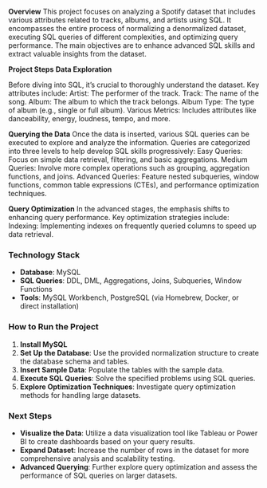 **Overview**
This project focuses on analyzing a Spotify dataset that includes various attributes related to tracks, albums, and artists using SQL. 
It encompasses the entire process of normalizing a denormalized dataset, executing SQL queries of different complexities, and optimizing query performance. 
The main objectives are to enhance advanced SQL skills and extract valuable insights from the dataset.

**Project Steps**
**Data Exploration**

Before diving into SQL, it’s crucial to thoroughly understand the dataset. Key attributes include:
Artist: The performer of the track.
Track: The name of the song.
Album: The album to which the track belongs.
Album Type: The type of album (e.g., single or full album).
Various Metrics: Includes attributes like danceability, energy, loudness, tempo, and more.

**Querying the Data**
Once the data is inserted, various SQL queries can be executed to explore and analyze the information. Queries are categorized into three levels to help develop SQL skills progressively:
Easy Queries: Focus on simple data retrieval, filtering, and basic aggregations.
Medium Queries: Involve more complex operations such as grouping, aggregation functions, and joins.
Advanced Queries: Feature nested subqueries, window functions, common table expressions (CTEs), and performance optimization techniques.

**Query Optimization**
In the advanced stages, the emphasis shifts to enhancing query performance. Key optimization strategies include:
Indexing: Implementing indexes on frequently queried columns to speed up data retrieval.

### Technology Stack
- **Database**: MySQL  
- **SQL Queries**: DDL, DML, Aggregations, Joins, Subqueries, Window Functions  
- **Tools**: MySQL Workbench, PostgreSQL (via Homebrew, Docker, or direct installation)  

### How to Run the Project
1. **Install MySQL**  
2. **Set Up the Database**: Use the provided normalization structure to create the database schema and tables.  
3. **Insert Sample Data**: Populate the tables with the sample data.  
4. **Execute SQL Queries**: Solve the specified problems using SQL queries.  
5. **Explore Optimization Techniques**: Investigate query optimization methods for handling large datasets.  

### Next Steps
- **Visualize the Data**: Utilize a data visualization tool like Tableau or Power BI to create dashboards based on your query results.  
- **Expand Dataset**: Increase the number of rows in the dataset for more comprehensive analysis and scalability testing.  
- **Advanced Querying**: Further explore query optimization and assess the performance of SQL queries on larger datasets.
